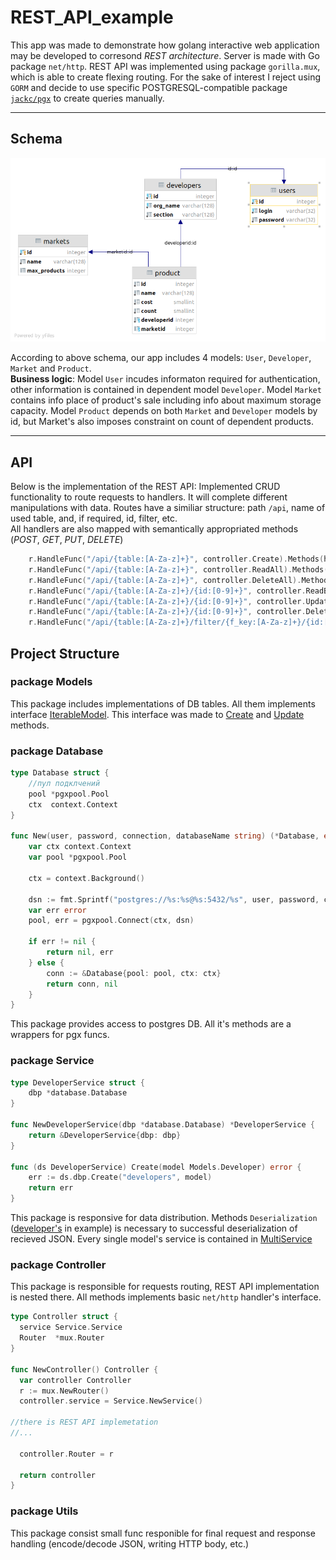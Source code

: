 # REST_API_example

  This app was made to demonstrate how golang interactive web application may be developed to сorresond *REST architecture*.
Server is made with Go package `net/http`. REST API was implemented using package `gorilla.mux`, which is able to create flexing routing.
For the sake of interest I reject using `GORM` and decide to use specific POSTGRESQL-compatible package [`jackc/pgx`](https://github.com/jackc/pgx) to create queries manually.  

---  

## Schema
![Schema's diagram](https://github.com/bondarenkoi07/REST_API_example/blob/master/schema.png)

  According to above schema, our app includes 4 models: `User`, `Developer`, `Market` and `Product`.  
**Business logic**: Model `User` incudes informaton required for authentication, other information is contained in dependent model `Developer`.
Model `Market` contains info place of  product's sale including info about maximum storage capacity.
Model `Product` depends on both `Market` and `Developer` models by id, but Market's also imposes constraint on count of dependent products.

---  
## API

Below is the implementation of the REST API:
Implemented CRUD functionality to route requests to handlers. It will complete different manipulations with data.
Routes have a similiar structure: path `/api`, name of used table, and, if required, id, filter, etc.  
All handlers are also mapped with semantically appropriated methods (*POST*, *GET*, *PUT*, *DELETE*)

```go
  	r.HandleFunc("/api/{table:[A-Za-z]+}", controller.Create).Methods(http.MethodPost)
	r.HandleFunc("/api/{table:[A-Za-z]+}", controller.ReadAll).Methods(http.MethodGet)
	r.HandleFunc("/api/{table:[A-Za-z]+}", controller.DeleteAll).Methods(http.MethodDelete)
	r.HandleFunc("/api/{table:[A-Za-z]+}/{id:[0-9]+}", controller.ReadById).Methods(http.MethodGet)
	r.HandleFunc("/api/{table:[A-Za-z]+}/{id:[0-9]+}", controller.Update).Methods(http.MethodPut)
	r.HandleFunc("/api/{table:[A-Za-z]+}/{id:[0-9]+}", controller.DeleteById).Methods(http.MethodDelete)
	r.HandleFunc("/api/{table:[A-Za-z]+}/filter/{f_key:[A-Za-z]+}/{id:[0-9]+}", controller.FilterProducts).Methods(http.MethodGet)  
```

## Project Structure

### package Models

  This package includes implementations of DB tables. All them implements interface 
  [IterableModel](https://github.com/bondarenkoi07/REST_API_example/blob/c73f9fd1c8fda436400d040060d50593e12758ff/database/database.go#L12).
  This interface was made to [Create](https://github.com/bondarenkoi07/REST_API_example/blob/c73f9fd1c8fda436400d040060d50593e12758ff/database/database.go#L41) 
  and [Update](https://github.com/bondarenkoi07/REST_API_example/blob/c73f9fd1c8fda436400d040060d50593e12758ff/database/database.go#L128)
  methods.
  
### package Database

```go
type Database struct {
	//пул подклчений
	pool *pgxpool.Pool
	ctx  context.Context
}

func New(user, password, connection, databaseName string) (*Database, error) {
	var ctx context.Context
	var pool *pgxpool.Pool

	ctx = context.Background()

	dsn := fmt.Sprintf("postgres://%s:%s@%s:5432/%s", user, password, connection, databaseName)
	var err error
	pool, err = pgxpool.Connect(ctx, dsn)

	if err != nil {
		return nil, err
	} else {
		conn := &Database{pool: pool, ctx: ctx}
		return conn, nil
	}
}
```

  This package provides access to postgres DB. All it's methods are a wrappers for pgx funcs.  
  
### package Service

```go
type DeveloperService struct {
	dbp *database.Database
}

func NewDeveloperService(dbp *database.Database) *DeveloperService {
	return &DeveloperService{dbp: dbp}
}

func (ds DeveloperService) Create(model Models.Developer) error {
	err := ds.dbp.Create("developers", model)
	return err
}
```

  This package is responsive for data distribution. Methods `Deserialization` ([developer's](https://github.com/bondarenkoi07/REST_API_example/blob/c73f9fd1c8fda436400d040060d50593e12758ff/Service/DeveloperService.go#L140) in example)
is necessary to successful deserialization of recieved JSON. Every single model's service is contained in [MultiService](https://github.com/bondarenkoi07/REST_API_example/blob/master/Service/MultiService.go)

### package Controller

  This package is responsible for requests routing, REST API implementation is nested there. All methods implements basic `net/http` handler's interface.  
  ```go
  type Controller struct {
	service Service.Service
	Router  *mux.Router
}

func NewController() Controller {
	var controller Controller
	r := mux.NewRouter()
	controller.service = Service.NewService()
  
  //there is REST API implemetation
  //...
  
	controller.Router = r

	return controller
}
  ```

### package Utils

This package consist small func responible for final request and response handling (encode/decode JSON, writing HTTP body, etc.)
